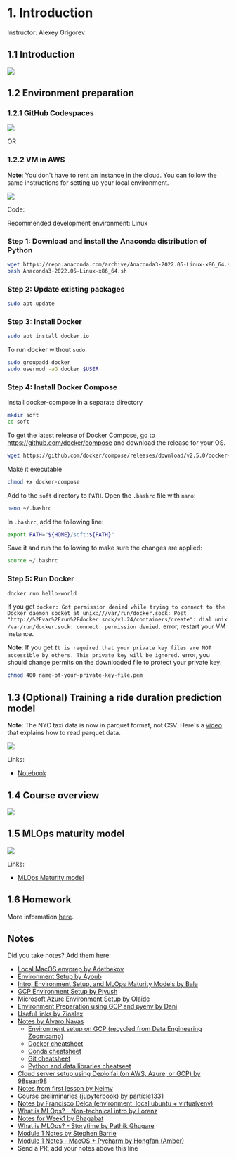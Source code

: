 # 1. Introduction

Instructor: Alexey Grigorev

## 1.1 Introduction

<a href="https://www.youtube.com/watch?v=s0uaFZSzwfI&list=PL3MmuxUbc_hIUISrluw_A7wDSmfOhErJK">
  <img src="images/thumbnail-1-01.jpg">
</a>

## 1.2 Environment preparation

### 1.2.1 GitHub Codespaces

<a href="https://www.youtube.com/watch?v=MzcmWXYxi2s&list=PL3MmuxUbc_hIUISrluw_A7wDSmfOhErJK&index=2">
  <img src="images/thumbnail-1-02-1.jpeg" />
</a>

OR

### 1.2.2 VM in AWS

**Note**: You don't have to rent an instance in the cloud. You can follow the same instructions
for setting up your local environment.

<a href="https://www.youtube.com/watch?v=IXSiYkP23zo&list=PL3MmuxUbc_hIUISrluw_A7wDSmfOhErJK">
  <img src="images/thumbnail-1-02.jpg">
</a>

Code:

Recommended development environment: Linux

### Step 1: Download and install the Anaconda distribution of Python

```sh
wget https://repo.anaconda.com/archive/Anaconda3-2022.05-Linux-x86_64.sh
bash Anaconda3-2022.05-Linux-x86_64.sh
```

### Step 2: Update existing packages

```sh
sudo apt update
```

### Step 3: Install Docker

```sh
sudo apt install docker.io
```

To run docker without `sudo`:

```sh
sudo groupadd docker
sudo usermod -aG docker $USER
```

### Step 4: Install Docker Compose

Install docker-compose in a separate directory

```sh
mkdir soft
cd soft
```

To get the latest release of Docker Compose, go to https://github.com/docker/compose and download the release for your OS.

```sh
wget https://github.com/docker/compose/releases/download/v2.5.0/docker-compose-linux-x86_64 -O docker-compose
```

Make it executable

```sh
chmod +x docker-compose
```

Add to the `soft` directory to `PATH`. Open the `.bashrc` file with `nano`:

```sh
nano ~/.bashrc
```

In `.bashrc`, add the following line:

```bash
export PATH="${HOME}/soft:${PATH}"
```

Save it and run the following to make sure the changes are applied:

```bash
source ~/.bashrc
```

### Step 5: Run Docker

```sh
docker run hello-world
```

If you get `docker: Got permission denied while trying to connect to the Docker daemon socket at unix:///var/run/docker.sock: Post "http://%2Fvar%2Frun%2Fdocker.sock/v1.24/containers/create": dial unix /var/run/docker.sock: connect: permission denied.` error, restart your VM instance.

**Note**: If you get `It is required that your private key files are NOT accessible by others. This private key will be ignored.` error, you should change permits on the downloaded file to protect your private key:

```sh
chmod 400 name-of-your-private-key-file.pem
```

## 1.3 (Optional) Training a ride duration prediction model

**Note**: The NYC taxi data is now in parquet format, not CSV.
Here's a [video](https://www.youtube.com/watch?v=r94QjpX9vSE&list=PL3MmuxUbc_hIUISrluw_A7wDSmfOhErJK) that explains how to
read parquet data.

<a href="https://www.youtube.com/watch?v=iRunifGSHFc&list=PL3MmuxUbc_hIUISrluw_A7wDSmfOhErJK">
  <img src="images/thumbnail-1-03.jpg">
</a>

Links:

- [Notebook](duration-prediction.ipynb)

## 1.4 Course overview

<a href="https://www.youtube.com/watch?v=teP9KWkP6SM&list=PL3MmuxUbc_hIUISrluw_A7wDSmfOhErJK">
  <img src="images/thumbnail-1-04.jpg">
</a>

## 1.5 MLOps maturity model

<a href="https://www.youtube.com/watch?v=XwTH8BDGzYk&list=PL3MmuxUbc_hIUISrluw_A7wDSmfOhErJK">
  <img src="images/thumbnail-1-05.jpg">
</a>

Links:

- [MLOps Maturity model](https://docs.microsoft.com/en-us/azure/architecture/example-scenario/mlops/mlops-maturity-model)

## 1.6 Homework

More information [here](../cohorts/2024/01-intro/homework.md).

## Notes

Did you take notes? Add them here:

- [Local MacOS envprep by Adetbekov](https://github.com/adetbekov/mlops-zoomcamp/blob/main/01-intro/macos-local-envprep.md)
- [Environment Setup by Ayoub](https://github.com/ayoub-berdeddouch/mlops-journey/blob/main/intro-01.md)
- [Intro, Environment Setup, and MLOps Maturity Models by Bala](https://github.com/balapriyac/DTC-MLOps-Zoomcamp/tree/main/week1)
- [GCP Environment Setup by Piyush](https://github.com/piyush-an/MLOps-ZoomCamp/blob/main/01-Introduction/infrastructure.md)
- [Microsoft Azure Environment Setup by Olaide](https://github.com/josepholaide/MLOps-Practice/blob/main/Week%201/README.md)
- [Environment Preparation using GCP and pyenv by Dani](https://github.com/syahrulhamdani/dtc-mlops/blob/main/week-1-introduction/README.md)
- [Useful links by Zioalex](https://github.com/zioalex/mlops-zoomcamp/blob/main/My_notes_week1.md)
- [Notes by Alvaro Navas](https://github.com/ziritrion/mlopszoomcamp/blob/main/notes/1_intro.md)
  - [Environment setup on GCP (recycled from Data Engineering Zoomcamp)](https://gist.github.com/ziritrion/3214aa570e15ae09bf72c4587cb9d686)
  - [Docker cheatsheet](https://gist.github.com/ziritrion/1842c8a4c4851602a8733bba19ab6050)
  - [Conda cheatsheet](https://gist.github.com/ziritrion/8024025672ea92b8bdeb320d6015aa0d)
  - [Git cheatsheet](https://gist.github.com/ziritrion/d73ca65bf4d19c79ca842a55853cb962)
  - [Python and data libraries cheatseet](https://gist.github.com/ziritrion/9b80e47956adc0f20ecce209d494cd0a)
- [Cloud server setup using Deploifai (on AWS, Azure, or GCP) by 98sean98](https://github.com/98sean98/mlops-zoomcamp/blob/main/01-intro/deploifai-server/readme.md)
- [Notes from first lesson by Neimv](https://gitlab.com/neimv/mlops/-/blob/main/lessons_weeks/notes_1.md)
- [Course preliminaries (jupyterbook) by particle1331](https://particle1331.github.io/ok-transformer/nb/mlops/01-intro.html)
- [Notes by Francisco Delca (environment: local ubuntu + virtualvenv)](https://github.com/FDelca/mlops_datatalks_notes/blob/main/Week1/Week1-LearningNotes.ipynb)
- [What is MLOps? - Non-technical intro by Lorenz](https://github.com/LoHertel/Road-to-MLOps/blob/main/01-primer/README.md)
- [Notes for Week1 by Bhagabat](https://github.com/BPrasad123/MLOps_Zoomcamp/tree/main/Week1)
- [What is MLOps? - Storytime by Pathik Ghugare](https://github.com/pathikg/MLOps-Zoomcamp-DataTalks/blob/main/week-01-introduction/MLOps-Introduction.md)
- [Module 1 Notes by Stephen Barrie](https://stephen137.github.io/posts/MLOps_Zoomcamp_Week_1/MLOps_Zoomcamp_Week_1.html)
- [Module 1 Notes - MacOS + Pycharm by Hongfan (Amber)](https://github.com/Muhongfan/MLops/blob/main/01-intro/README.md)
- Send a PR, add your notes above this line
